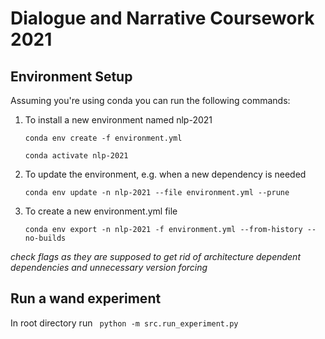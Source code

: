 # Dialogue and Narrative Coursework 2021


## Environment Setup

Assuming you're using conda you can run the following commands:

1. To install a new environment named nlp-2021

    `conda env create -f environment.yml`

    `conda activate nlp-2021`

2. To update the environment, e.g. when a new dependency is needed

    `conda env update -n nlp-2021 --file environment.yml --prune`

3. To create a new environment.yml file

    `conda env export -n nlp-2021 -f environment.yml --from-history --no-builds`

*check flags as they are supposed to get rid of architecture dependent dependencies and unnecessary version forcing*

## Run a wand experiment

In root directory run ` python -m src.run_experiment.py`